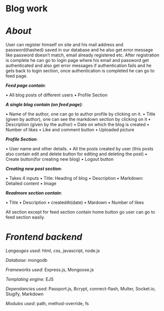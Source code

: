 # Blog work

# _About_

User can register himself on site and his mail address and password(hashed) saved in our database and he also get error message like password doesn’t match, email already registered etc. After registration is complete he can go to login page where his email and password get authenticated and also get error messages if authentication fails and he gets back to login section, once authentication is completed he can go to feed page.

**_Feed page contain_**:

•	All blog posts of different users
•	Profile Section

**_A single blog contain (on feed page)_**:

•	Name of the author, one can go to author profile by clicking on it.
•	Title (given by author), one can see the markdown section by clicking on it
•	Description (given by the author)
•	Date on which the blog is created
•	Number of likes
•	Like and comment button
•	Uploaded picture

**_Profile Section_**:

•	User name and other details.
•	All the posts created by user (this posts also contain edit and delete button for editing and deleting the post)
•	Create button(for creating new blog)
•	Logout button

**_Creating new post section_**:

•	Takes 4 inputs
•	Title: Heading of blog
•	Description
•	Markdown: Detailed content
•	Image

**_Readmore section contain_**:

•	Title
•	Description
•	createdAt(date)
•	Mardown
•	Number of likes

All section except for feed section contain home button go user can go to feed section easily.

# _Frontend backend_

_Langauges used_: html, css, javascript, node.js

_Database_: mongodb

_Frameworks used_: Express.js, Mongoose.js

_Templating engine_: EJS

_Dependancies used_: Passport.js, Bcrypt, connect-flash, Multer, Socket.io, Slugify, Markdown

_Modules used_: path, method-override, fs

